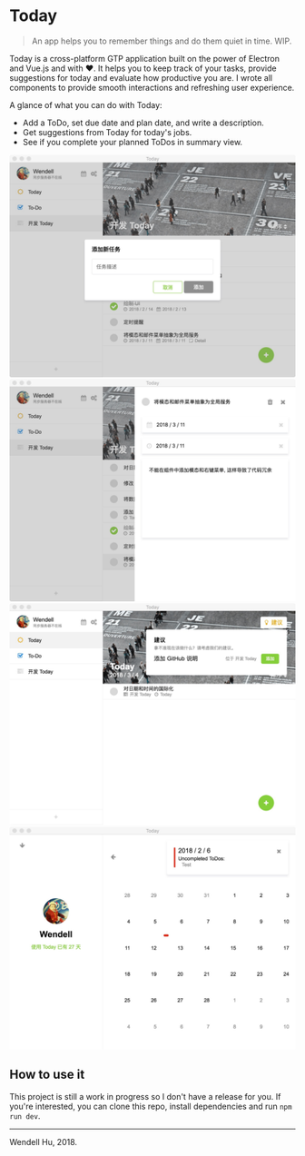 # Today

> An app helps you to remember things and do them quiet in time. WIP.

Today is a cross-platform GTP application built on the power of Electron and Vue.js and with :heart:. It helps you to keep track of your tasks, provide suggestions for today and evaluate how productive you are. I wrote all components to provide smooth interactions and refreshing user experience.

A glance of what you can do with Today:

* Add a ToDo, set due date and plan date, and write a description.
* Get suggestions from Today for today's jobs.
* See if you complete your planned ToDos in summary view.

![](./images/2.jpeg)
![](./images/3.jpeg)
![](./images/4.jpeg)
![](./images/6.jpeg)

## How to use it

This project is still a work in progress so I don't have a release for you. If you're interested, you can clone this repo, install dependencies and run `npm run dev`.

---

Wendell Hu, 2018.

